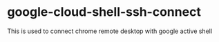 # google-cloud-shell-ssh-connect
This is used to connect chrome remote desktop with google active shell
